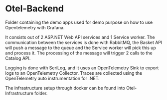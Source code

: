 # Otel-Backend

Folder containing the demo apps used for demo purpose on how to use Opentelemetry with Grafana.

It consists out of 2 ASP.NET Web API services and 1 Service worker. The communication between the services is done with RabbitMQ, the Basket API will push a message to the queue and the Service worker will pick this up and process it.
The processing of the message will trigger 2 calls to the Catalog API.

Logging is done with SeriLog, and it uses an OpenTelemetry Sink to export logs to an OpenTelemetry Collector.
Traces are collected using the OpenTelemetry auto instrumentation for .NET.

The infrastructure setup through docker can be found into Otel-Infrastructure folder.


